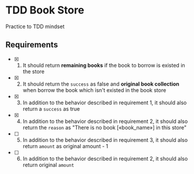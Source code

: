 # TDD Book Store

Practice to TDD mindset

## Requirements

- [x] 1) It should return **remaining books** if the book to borrow is existed in the store
- [x] 2) It should return the `success` as false and **original book collection** when borrow the book which isn't existed in the book store
- [x] 3) In addition to the behavior described in requirement 1, it should also return a `success` as true
- [x] 4) In addition to the behavior described in requirement 2, it should also return the `reason` as "There is no book [«book_name»] in this store"
- [ ] 5) In addition to the behavior described in requirement 3, it should also return `amount` as original amount - 1
- [ ] 6) In addition to the behavior described in requirement 2, it should also return original `amount`
